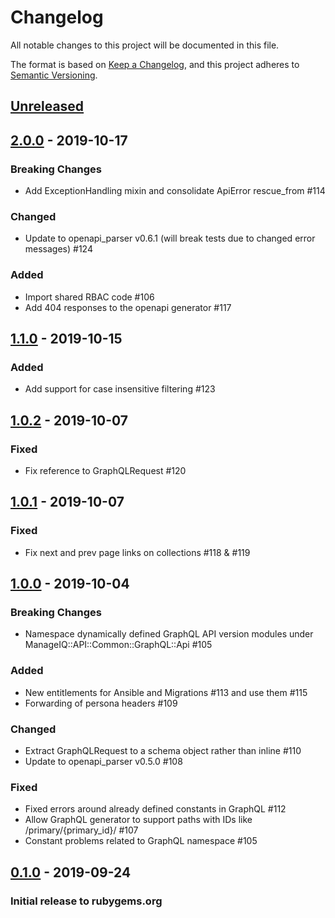 # Changelog
All notable changes to this project will be documented in this file.

The format is based on [Keep a Changelog](https://keepachangelog.com/en/1.0.0/),
and this project adheres to [Semantic Versioning](https://semver.org/spec/v2.0.0.html).

## [Unreleased]

## [2.0.0] - 2019-10-17
### Breaking Changes
- Add ExceptionHandling mixin and consolidate ApiError rescue_from #114

### Changed
- Update to openapi_parser v0.6.1 (will break tests due to changed error messages) #124

### Added
- Import shared RBAC code #106
- Add 404 responses to the openapi generator #117

## [1.1.0] - 2019-10-15
### Added
- Add support for case insensitive filtering #123

## [1.0.2] - 2019-10-07
### Fixed
- Fix reference to GraphQLRequest #120

## [1.0.1] - 2019-10-07
### Fixed
- Fix next and prev page links on collections #118 & #119

## [1.0.0] - 2019-10-04
### Breaking Changes
- Namespace dynamically defined GraphQL API version modules under ManageIQ::API::Common::GraphQL::Api #105

### Added
- New entitlements for Ansible and Migrations #113 and use them #115
- Forwarding of persona headers #109

### Changed
- Extract GraphQLRequest to a schema object rather than inline #110
- Update to openapi_parser v0.5.0 #108

### Fixed
- Fixed errors around already defined constants in GraphQL #112
- Allow GraphQL generator to support paths with IDs like /primary/{primary_id}/ #107
- Constant problems related to GraphQL namespace #105

## [0.1.0] - 2019-09-24
### Initial release to rubygems.org

[Unreleased]: https://github.com/ManageIQ/manageiq-api-common/compare/v2.0.0...HEAD
[2.0.0]: https://github.com/ManageIQ/manageiq-api-common/compare/v1.1.0...v2.0.0
[1.1.0]: https://github.com/ManageIQ/manageiq-api-common/compare/v1.0.2...v1.1.0
[1.0.2]: https://github.com/ManageIQ/manageiq-api-common/compare/v1.0.1...v1.0.2
[1.0.1]: https://github.com/ManageIQ/manageiq-api-common/compare/v1.0.0...v1.0.1
[1.0.0]: https://github.com/ManageIQ/manageiq-api-common/compare/v0.1.0...v1.0.0
[0.1.0]: https://github.com/ManageIQ/manageiq-api-common/releases/tag/v0.1.0
